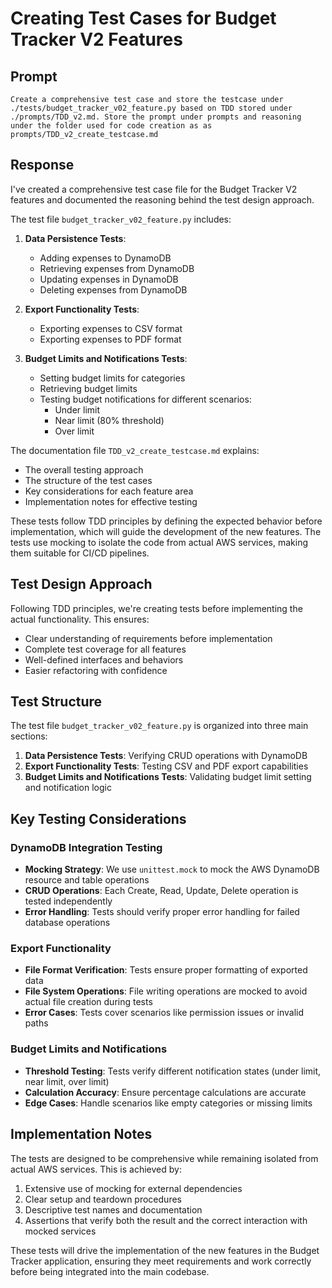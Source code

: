 # Creating Test Cases for Budget Tracker V2 Features

## Prompt

```
Create a comprehensive test case and store the testcase under ./tests/budget_tracker_v02_feature.py based on TDD stored under ./prompts/TDD_v2.md. Store the prompt under prompts and reasoning under the folder used for code creation as as prompts/TDD_v2_create_testcase.md
```

## Response

I've created a comprehensive test case file for the Budget Tracker V2 features and documented the reasoning behind the test design approach.

The test file `budget_tracker_v02_feature.py` includes:

1. **Data Persistence Tests**:
   - Adding expenses to DynamoDB
   - Retrieving expenses from DynamoDB
   - Updating expenses in DynamoDB
   - Deleting expenses from DynamoDB

2. **Export Functionality Tests**:
   - Exporting expenses to CSV format
   - Exporting expenses to PDF format

3. **Budget Limits and Notifications Tests**:
   - Setting budget limits for categories
   - Retrieving budget limits
   - Testing budget notifications for different scenarios:
     - Under limit
     - Near limit (80% threshold)
     - Over limit

The documentation file `TDD_v2_create_testcase.md` explains:
- The overall testing approach
- The structure of the test cases
- Key considerations for each feature area
- Implementation notes for effective testing

These tests follow TDD principles by defining the expected behavior before implementation, which will guide the development of the new features. The tests use mocking to isolate the code from actual AWS services, making them suitable for CI/CD pipelines.

## Test Design Approach

Following TDD principles, we're creating tests before implementing the actual functionality. This ensures:

- Clear understanding of requirements before implementation
- Complete test coverage for all features
- Well-defined interfaces and behaviors
- Easier refactoring with confidence

## Test Structure

The test file `budget_tracker_v02_feature.py` is organized into three main sections:

1. **Data Persistence Tests**: Verifying CRUD operations with DynamoDB
2. **Export Functionality Tests**: Testing CSV and PDF export capabilities
3. **Budget Limits and Notifications Tests**: Validating budget limit setting and notification logic

## Key Testing Considerations

### DynamoDB Integration Testing

- **Mocking Strategy**: We use `unittest.mock` to mock the AWS DynamoDB resource and table operations
- **CRUD Operations**: Each Create, Read, Update, Delete operation is tested independently
- **Error Handling**: Tests should verify proper error handling for failed database operations

### Export Functionality

- **File Format Verification**: Tests ensure proper formatting of exported data
- **File System Operations**: File writing operations are mocked to avoid actual file creation during tests
- **Error Cases**: Tests cover scenarios like permission issues or invalid paths

### Budget Limits and Notifications

- **Threshold Testing**: Tests verify different notification states (under limit, near limit, over limit)
- **Calculation Accuracy**: Ensure percentage calculations are accurate
- **Edge Cases**: Handle scenarios like empty categories or missing limits

## Implementation Notes

The tests are designed to be comprehensive while remaining isolated from actual AWS services. This is achieved by:

1. Extensive use of mocking for external dependencies
2. Clear setup and teardown procedures
3. Descriptive test names and documentation
4. Assertions that verify both the result and the correct interaction with mocked services

These tests will drive the implementation of the new features in the Budget Tracker application, ensuring they meet requirements and work correctly before being integrated into the main codebase.
